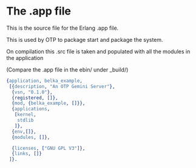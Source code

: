 # The .app file
This is the source file for the Erlang .app file.

This is used by OTP to package start and package the system.

On compilation this .src file is taken and populated with all the modules in the application

(Compare the .app file in the ebin/ under _build/)

```erlang
{application, belka_example,
 [{description, "An OTP Gemini Server"},
  {vsn, "0.1.0"},
  {registered, []},
  {mod, {belka_example, []}},
  {applications,
   [kernel,
    stdlib
   ]},
  {env,[]},
  {modules, []},

  {licenses, ["GNU GPL V3"]},
  {links, []}
 ]}.

```
